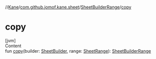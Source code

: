 //[Kane](../../index.md)/[com.github.jomof.kane.sheet](../index.md)/[SheetBuilderRange](index.md)/[copy](copy.md)



# copy  
[jvm]  
Content  
fun [copy](copy.md)(builder: [SheetBuilder](../-sheet-builder/index.md), range: [SheetRange](../../com.github.jomof.kane/-sheet-range/index.md)): [SheetBuilderRange](index.md)  



